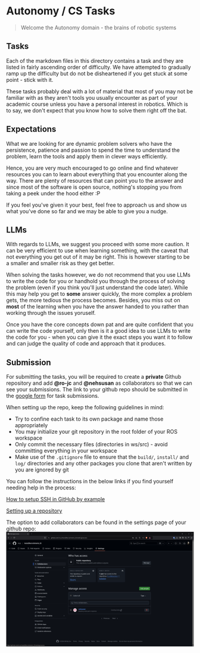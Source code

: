 # Autonomy / CS Tasks

> Welcome the Autonomy domain - the brains of robotic systems

## Tasks

Each of the markdown files in this directory contains a task and they are listed in fairly ascending order of difficulty.
We have attempted to gradually ramp up the difficulty but do not be disheartened if you get stuck at some point - stick with it.

These tasks probably deal with a lot of material that most of you may not be familiar with as they aren't tools you usually encounter as part of your academic course unless you have a personal interest in robotics. Which is to say, we don't expect that you know how to solve them right off the bat.

## Expectations

What we are looking for are dynamic problem solvers who have the persistence, patience and passion to spend the time to understand the problem, learn the tools and apply them in clever ways efficiently.

Hence, you are very much encouraged to go online and find whatever resources you can to learn about everything that you encounter along the way. There are plenty of resources that can point you to the answer and since most of the software is open source, nothing's stopping you from taking a peek under the hood either :P

If you feel you've given it your best, feel free to approach us and show us what you've done so far and we may be able to give you a nudge.

## LLMs

With regards to LLMs, we suggest you proceed with some more caution. It can be very efficient to use when learning something, with the caveat that not everything you get out of it may be right. This is however starting to be a smaller and smaller risk as they get better.

When solving the tasks however, we do not recommend that you use LLMs to write the code for you or handhold you through the process of solving the problem (even if you think you'll just understand the code later). While this may help you get to **some** answer quickly, the more complex a problem gets, the more tedious the process becomes. Besides, you miss out on **most** of the learning when you have the answer handed to you rather than working through the issues yoruself.

Once you have the core concepts down pat and are quite confident that you can write the code yourself, only then is it a good idea to use LLMs to write the code for you - when you can give it the exact steps you want it to follow and can judge the quality of code and approach that it produces.

## Submission

For submitting the tasks, you will be required to create a **private** Github repository and add **@ro-jc** and **@nehsusan** as collaborators so that we can see your submissions. The link to your github repo should be submitted in the [google form](https://docs.google.com/forms/d/e/1FAIpQLSdSybOp2FBCiA8M_ji3fmfN77aiFV3J6-CucTQOy-h3Z3Hjzg/viewform?usp=sf_link) for task submissions.

When setting up the repo, keep the following guidelines in mind:

- Try to confine each task to its own package and name those appropriately
- You may initialize your git repository in the root folder of your ROS workspace
- Only commit the necessary files (directories in ws/src) - avoid committing everything in your workspace
- Make use of the `.gitignore` file to ensure that the `build/`, `install/` and `log/` directories and any other packages you clone that aren't written by you are ignored by git

You can follow the instructions in the below links if you find yourself needing help in the process:

[How to setup SSH in GitHub by example](https://www.theserverside.com/blog/Coffee-Talk-Java-News-Stories-and-Opinions/GitHub-SSH-Key-Setup-Config-Ubuntu-Linux)

[Setting up a repository](https://www.atlassian.com/git/tutorials/setting-up-a-repository)

The option to add collaborators can be found in the settings page of your github repo:
![github-collaborators](images/github-collaborators.png)
